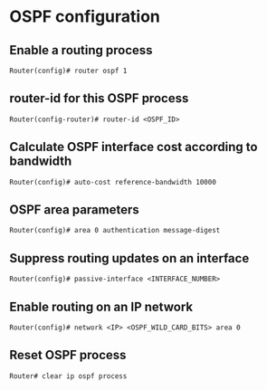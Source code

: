 # OSPF configuration

## Enable a routing process

    Router(config)# router ospf 1

## router-id for this OSPF process

    Router(config-router)# router-id <OSPF_ID>

## Calculate OSPF interface cost according to bandwidth

    Router(config)# auto-cost reference-bandwidth 10000

## OSPF area parameters

    Router(config)# area 0 authentication message-digest

## Suppress routing updates on an interface

    Router(config)# passive-interface <INTERFACE_NUMBER>

## Enable routing on an IP network

    Router(config)# network <IP> <OSPF_WILD_CARD_BITS> area 0

## Reset OSPF process

    Router# clear ip ospf process
